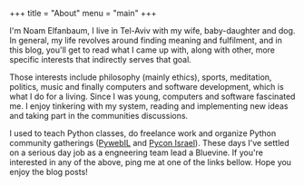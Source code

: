 +++
title = "About"
menu = "main"
+++

I'm Noam Elfanbaum, I live in Tel-Aviv with my wife, baby-daughter and dog. In general, my life revolves around finding meaning and fulfilment, and in this blog, you'll get to read what I came up with, along with other, more specific interests that indirectly serves that goal.

Those interests include philosophy (mainly ethics), sports, meditation, politics, music and finally computers and software development, which is what I do for a living. Since I was young, computers and software fascinated me. I enjoy tinkering with my system, reading and implementing new ideas and taking part in the communities discussions.

I used to teach Python classes, do freelance work and organize Python community gatherings ([PywebIL][pyweb] and [Pycon Israel][pycon]). These days I've settled on a serious day job as a engneering team lead a Bluevine. If you're interested in any of the above, ping me at one of the links bellow. Hope you enjoy the blog posts!

[pyweb]: http://www.meetup.com/PyWeb-IL/
[pycon]: http://il.pycon.org